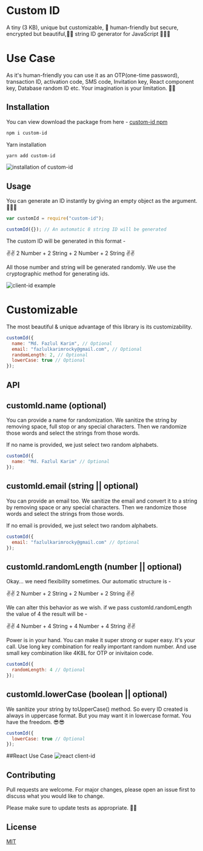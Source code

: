 # Custom ID

A tiny (3 KB), unique but customizable, 🤠 human-friendly but secure, encrypted but beautiful,🐱‍🐉 string ID generator for JavaScript 🎉🎉🎉

# Use Case

As it's human-friendly you can use it as an OTP(one-time password), transaction ID, activation code, SMS code, Invitation key, React component key, Database random ID etc. Your imagination is your limitation. 🎉🎉

## Installation

You can view download the package from here - [custom-id npm](https://www.npmjs.com/package/custom-id)

```bash
npm i custom-id
```

Yarn installation

```bash
yarn add custom-id
```

![installation of custom-id](https://i.ibb.co/J74bsqV/Screenshot-268.png)

## Usage

You can generate an ID instantly by giving an empty object as the argument. 👀👀👀

```js
var customId = require("custom-id");

customId({}); // An automatic 8 string ID will be generated
```

The custom ID will be generated in this format -

✌✌ 2 Number + 2 String + 2 Number + 2 String ✌✌

All those number and string will be generated randomly. We use the cryptographic method for generating ids.

![client-id example](https://i.ibb.co/qdpTBXt/Screenshot-269.png)

# Customizable

The most beautiful & unique advantage of this library is its customizability.

```js
customId({
  name: "Md. Fazlul Karim", // Optional
  email: "fazlulkarimrocky@gmail.com", // Optional
  randomLength: 2, // Optional
  lowerCase: true // Optional
});
```

## API

## customId.name (optional)

You can provide a name for randomization. We sanitize the string by removing space, full stop or any special characters. Then we randomize those words and select the strings from those words.

If no name is provided, we just select two random alphabets.

```js
customId({
  name: "Md. Fazlul Karim" // Optional
});
```

## customId.email (string || optional)

You can provide an email too. We sanitize the email and convert it to a string by removing space or any special characters. Then we randomize those words and select the strings from those words.

If no email is provided, we just select two random alphabets.

```js
customId({
  email: "fazlulkarimrocky@gmail.com" // Optional
});
```

## customId.randomLength (number || optional)

Okay... we need flexibility sometimes. Our automatic structure is -

✌✌ 2 Number + 2 String + 2 Number + 2 String ✌✌

We can alter this behavior as we wish. if we pass customId.randomLength the value of 4 the result will be -

✌✌ 4 Number + 4 String + 4 Number + 4 String ✌✌

Power is in your hand. You can make it super strong or super easy. It's your call. Use long key combination for really important random number. And use small key combination like 4K8L for OTP or inivitaion code.

```js
customId({
  randomLength: 4 // Optional
});
```

## customId.lowerCase (boolean || optional)

We sanitize your string by toUpperCase() method. So every ID created is always in uppercase format. But you may want it in lowercase format. You have the freedom. 😎😎

```js
customId({
  lowerCase: true // Optional
});
```

##React Use Case
![react client-id](https://i.ibb.co/THvfXW0/Screenshot-267.png)

## Contributing

Pull requests are welcome. For major changes, please open an issue first to discuss what you would like to change.

Please make sure to update tests as appropriate. 🏃‍🏃‍

## License

[MIT](https://github.com/fazlulkarimweb/custom-Id/blob/master/license)
